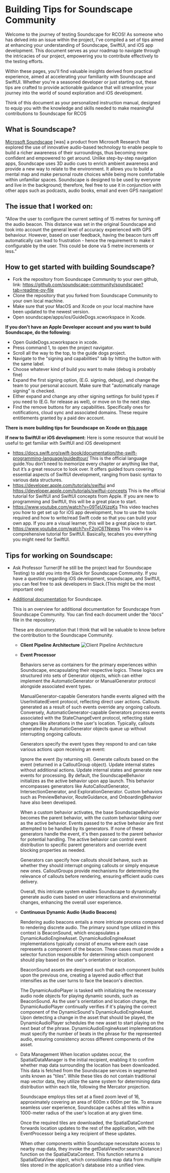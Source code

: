 # Building Tips for Soundscape Community
Welcome to the journey of testing Soundscape for RCOS! As someone who has delved into an issue within the project, I've compiled a set of tips aimed at enhancing your understanding of Soundscape, SwiftUI, and iOS app development. This document serves as your roadmap to navigate through the intricacies of our project, empowering you to contribute effectively to the testing efforts.

Within these pages, you'll find valuable insights derived from practical experience, aimed at accelerating your familiarity with Soundscape and SwiftUI. Whether you're a seasoned developer or just starting out, these tips are crafted to provide actionable guidance that will streamline your journey into the world of sound exploration and iOS development.

Think of this document as your personalized instruction manual, designed to equip you with the knowledge and skills needed to make meaningful contributions to Soundscape for RCOS

## What is Soundscape? 
[Microsoft Soundscape](https://www.microsoft.com/en-us/research/product/soundscape/overview/) [was] a product from Microsoft Research that explored the use of innovative audio-based technology to enable people to build a richer awareness of their surroundings, thus becoming more confident and empowered to get around. Unlike step-by-step navigation apps, Soundscape uses 3D audio cues to enrich ambient awareness and provide a new way to relate to the environment. It allows you to build a mental map and make personal route choices while being more comfortable within unfamiliar spaces. Soundscape is designed to be used by everyone and live in the background; therefore, feel free to use it in conjunction with other apps such as podcasts, audio books, email and even GPS navigation!
## The issue that I worked on:
“Allow the user to configure the current setting of 15 metres for turning off the audio beacon. This distance was set in the original Soundscape and took into account the general level of accuracy experienced with GPS behaviour. However, based on user feedback, having the beacon turn off automatically can lead to frustration - hence the requirement to make it configurable by the user. This could be done via 5 metre increments or less.”

## How to get started with building Soundscape?
* Fork the repository from Soundscape Community to your own github, link: https://github.com/soundscape-community/soundscape?tab=readme-ov-file
* Clone the repository that you forked from Soundscape Community to your own local machine.
* Make sure that your MacOS and Xcode on your local machine have been updated to the newest version.
* Open soundscape/apps/ios/GuideDogs.xcworkspace in Xcode.

**If you don't have an Apple Developer account and you want to build Soundscape, do the following:**
* Open GuideDogs.xcworkspace in xcode.
* Press command 1, to open the project navigator.
* Scroll all the way to the top, to the guide dogs project.
* Navigate to the "signing and capabilities" tab by hitting the button with the same label.
* Choose whatever kind of build you want to make (debug is probably fine)
* Expand the first signing option, (E.G. signing, debug), and change the team to your personal account. Make sure that "automatically manage signing" is checked.
* Either expand and change any other signing settings for build types if you need to (E.G. for release as well), or move on to the next step.
* Find the remove buttons for any capabilities. Specifically ones for notifications, cloud sync and associated domains. These require entitlements granted by a paid dev account.

**There is more building tips for Soundscape on Xcode on [this page](https://github.com/soundscape-community/soundscape/wiki/build-tips)**

**If new to SwiftUI or iOS development:**
Here is some resource that would be useful to get familiar with SwiftUI and iOS development
* https://docs.swift.org/swift-book/documentation/the-swift-programming-language/guidedtour/
This is the official language guide.You don’t need to memorize every chapter or anything like that, but it’s a great resource to look over. It offers guided tours covering essential aspects of SwiftUI development, ranging from basic syntax to various data structures.
* https://developer.apple.com/tutorials/swiftui and https://developer.apple.com/tutorials/swiftui-concepts This is the official tutorial for SwiftUI and SwiftUI concepts from Apple. If you are new to programming and SwiftUI, this will be a great place to start.
* https://www.youtube.com/watch?v=09TeUXjzpKs This video teaches you how to get set up for iOS app development, how to use the tools required and how to write/read Swift code so that you can build your own app. If you are a visual learner, this will be a great place to start.
* https://www.youtube.com/watch?v=F2ojC6TNwws This video is a comprehensive tutorial for SwiftUI. Basically, tecahes you everything you might need for SwiftUI.
## Tips for working on Soundscape:
* Ask Professor Turner(If he still be the project lead for Soundscape Testing) to add you into the Slack for Soundscape Community. If you have a question regarding iOS development, soundscape, and SwiftUI,  you can feel free to ask developers in Slack.(This might be the most important one)

* [Additional documentation](https://github.com/soundscape-community/soundscape/blob/main/docs/ios-client/overview.md) for Soundscape.
    
    This is an overview for additional documentation for Soundscape from Soundscape Community. You can find each document under the “docs” file in the repository.

    These are documentation that I think that will be valuable to know before the contribution to the Soundscape Community.

    * **Client Pipeline Architecture**
    ![Client Pipeline Architecture](ios-client/attachments/ios-pipeline-soundscape-diagram.png)
    * **Event Processor**

        Behaviors serve as containers for the primary experiences within Soundscape, encapsulating their respective logics. These logics are structured into sets of Generator objects, which can either implement the AutomaticGenerator or ManualGenerator protocol alongside associated event types.

        ManualGenerator-capable Generators handle events aligned with the UserInitiatedEvent protocol, reflecting direct user actions. Callouts generated as a result of such events override any ongoing callouts. Conversely, AutomaticGenerator-capable Generators process events associated with the StateChangeEvent protocol, reflecting state changes like alterations in the user's location. Typically, callouts generated by AutomaticGenerator objects queue up without interrupting ongoing callouts.

        Generators specify the event types they respond to and can take various actions upon receiving an event:

        Ignore the event (by returning nil).
        Generate callouts based on the event (returned in a CalloutGroup object).
        Update internal states without additional actions.
        Update internal states and generate new events for processing.
        By default, the SoundscapeBehavior initializes as the active behavior upon app launch. This behavior encompasses generators like AutoCalloutGenerator, IntersectionGenerator, and ExplorationGenerator. Custom behaviors such as PreviewBehavior, RouteGuidance, and OnboardingBehavior have also been developed.

        When a custom behavior activates, the base SoundscapeBehavior becomes the parent behavior, with the custom behavior taking over as the active behavior. Events passed to the active behavior are first attempted to be handled by its generators. If none of these generators handle the event, it's then passed to the parent behavior for potential handling. The active behavior can control event distribution to specific parent generators and override event blocking properties as needed.

        Generators can specify how callouts should behave, such as whether they should interrupt ongoing callouts or simply enqueue new ones. CalloutGroups provide mechanisms for determining the relevance of callouts before rendering, ensuring efficient audio cues delivery.

        Overall, this intricate system enables Soundscape to dynamically generate audio cues based on user interactions and environmental changes, enhancing the overall user experience.
    * **Continuous Dynamic Audio (Audio Beacons)**
    
        Rendering audio beacons entails a more intricate process compared to rendering discrete audio. The primary sound type utilized in this context is BeaconSound, which encapsulates a DynamicAudioEngineAsset. DynamicAudioEngineAsset implementations typically consist of enums where each case represents a component of the beacon. These cases must provide a selector function responsible for determining which component should play based on the user's orientation or location.

        BeaconSound assets are designed such that each component builds upon the previous one, creating a layered audio effect that intensifies as the user turns to face the beacon's direction.

        The DynamicAudioPlayer is tasked with initializing the necessary audio node objects for playing dynamic sounds, such as BeaconSound. As the user's orientation and location change, the DynamicAudioPlayer continually verifies if it's playing the correct component of the DynamicSound's DynamicAudioEngineAsset. Upon detecting a change in the asset that should be played, the DynamicAudioPlayer schedules the new asset to start playing on the next beat of the phrase. DynamicAudioEngineAsset implementations must specify the number of beats in the phrase for the represented audio, ensuring consistency across different components of the asset.
    * Data Management
        When location updates occur, the SpatialDataManager is the initial recipient, enabling it to confirm whether map data surrounding the location has been downloaded. This data is fetched from the Soundscape services in segmented units known as "tiles". While these tiles do not contain traditional map vector data, they utilize the same system for determining data distribution within each tile, following the Mercator projection.

        Soundscape employs tiles set at a fixed zoom level of 16, approximately covering an area of 600m x 600m per tile. To ensure seamless user experience, Soundscape caches all tiles within a 1000-meter radius of the user's location at any given time.

        Once the required tiles are downloaded, the SpatialDataContext forwards location updates to the rest of the application, with the EventProcessor being a key recipient of these updates.

        When other components within Soundscape necessitate access to nearby map data, they invoke the getDataView(for:searchDistance:) function on the SpatialDataContext. This function returns a SpatialDataView object, which consolidates map data from multiple tiles stored in the application's database into a unified view.











